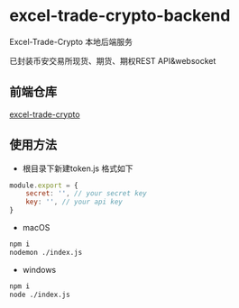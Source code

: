 # excel-trade-crypto-backend

Excel-Trade-Crypto 本地后端服务

已封装币安交易所现货、期货、期权REST API&websocket

## 前端仓库
[excel-trade-crypto](https://github.com/alexischiang/excel-trade-crypto)


## 使用方法
- 根目录下新建token.js 格式如下
```javascript
module.export = {
    secret: '', // your secret key
    key: '', // your api key
}
```

- macOS
```bash
npm i 
nodemon ./index.js
```

- windows
```bash
npm i 
node ./index.js
```
